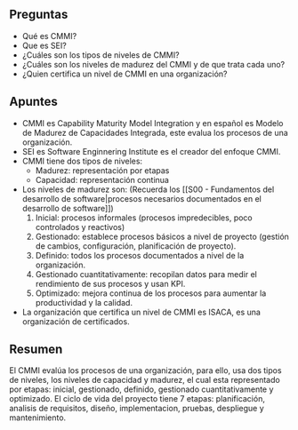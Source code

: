 ## Preguntas

- Qué es CMMI?
- Que es SEI?
- ¿Cuáles son los tipos de niveles de CMMI?
- ¿Cuáles son los niveles de madurez del CMMI y de que trata cada uno?
- ¿Quien certifica un nivel de CMMI en una organización?

## Apuntes

- CMMI es Capability Maturity Model Integration y en español es Modelo de Madurez de Capacidades Integrada, este evalua los procesos de una organización.
- SEI es Software Enginnering Institute es el creador del enfoque CMMI.
- CMMI tiene dos tipos de niveles:
	- Madurez: representación por etapas
	- Capacidad: representación continua
- Los niveles de madurez son: (Recuerda los [[S00 - Fundamentos del desarrollo de software|procesos necesarios documentados en el desarrollo de software]])
	1. Inicial: procesos informales (procesos impredecibles, poco controlados y reactivos)
	2. Gestionado: establece procesos básicos a nivel de proyecto (gestión de cambios, configuración, planificación de proyecto).
	3. Definido: todos los procesos documentados a nivel de la organización.
	4. Gestionado cuantitativamente: recopilan datos para medir el rendimiento de sus procesos y usan KPI.
	5. Optimizado: mejora continua de los procesos para aumentar la productividad y la calidad.
- La organización que certifica un nivel de CMMI es ISACA, es una organización de certificados. 

## Resumen

El CMMI evalúa los procesos de una organización, para ello, usa dos tipos de niveles, los niveles de capacidad y madurez, el cual esta representado por etapas: inicial, gestionado, definido, gestionado cuantitativamente y optimizado.
El ciclo de vida del proyecto tiene 7 etapas: planificación, analisis de requisitos, diseño, implementacion, pruebas, despliegue y mantenimiento.